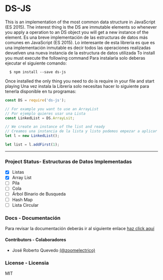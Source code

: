 # DS-JS
This is an implementation of the most common data structure in JavaScript (ES 2015). The interest thing is the DS are immutable elements so whenever you apply a operation to an DS object you will get a new instance of the element.
Es una breve implementación de las estructuras de datos más comunes en JavaScript (ES 2015).
Lo interesante de esta libreria es que es una implementación inmutable es decir todos las operaciones realizadas devuelven una nueva instancia de la estructura de datos utilizada
To install you must execute the following command
Para instalarla solo deberas ejecutar el siguiente comando:
```shell
  $ npm install --save ds-js
```
Once installed the only thing you need to do is require in your file and start playing
Una vez instala la Librería solo necesitas hacer lo siguiente para tenerla disponible en tu programas:
```javascript
const DS = require('ds-js');

// For example you want to use an ArrayList
// Por ejemplo quieres usar una Lista
const LinkedList = DS.ArrayLsit;

// We create an instance of the list and ready
// Creamos una instancia de la lista y listo podemos empezar a aplicar métodos
let l = new LinkedList();

let list = l.addFirst(1);
```
* * *
### Project Status- Estructuras de Datos Implementadas

* [x] Listas
* [x] Array List
* [ ] Pila
* [ ] Cola
* [ ] Árbol Binario de Busqueda
* [ ] Hash Map
* [ ] Lista Circular

### Docs - Documentación
Para revisar la documentación deberás ir al siguiente enlace [haz click aquí](https://docs-ds-ts.firebaseapp.com/)

#### Contributors - Colaboradores

* José Roberto Quevedo [\(@zoomelectrico\)](https://github.com/zoomelectrico)

### License - Licensia
MIT